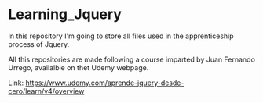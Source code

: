 # Learning_Jquery

In this repository I'm going to store all files used in the apprenticeship process of Jquery.

All this repositories are made following a course imparted by 
Juan Fernando Urrego, availalble on thet Udemy webpage.

Link: https://www.udemy.com/aprende-jquery-desde-cero/learn/v4/overview